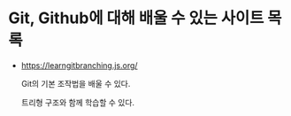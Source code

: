 # Git, Github에 대해 배울 수 있는 사이트 목록



- https://learngitbranching.js.org/

  Git의 기본 조작법을 배울 수 있다.

  트리형 구조와 함께 학습할 수 있다.
